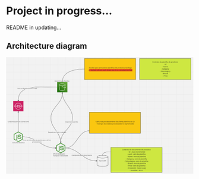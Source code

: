 # Project in progress...

README in updating...

## Architecture diagram

![Architecture diagram image](./assets/architecture-diagram.png)